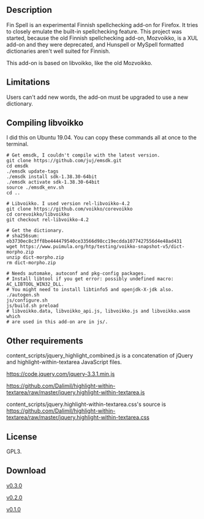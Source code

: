 ## Description

Fin Spell is an experimental Finnish spellchecking add-on for Firefox. It tries
to closely emulate the built-in spellchecking feature. This project was started,
because the old Finnish spellchecking add-on, Mozvoikko, is a XUL add-on and
they were deprecated, and Hunspell or MySpell formatted dictionaries aren't well
suited for Finnish.

This add-on is based on libvoikko, like the old Mozvoikko.

## Limitations

Users can't add new words, the add-on must be upgraded to use a new
dictionary.

## Compiling libvoikko

I did this on Ubuntu 19.04. You can copy these commands all at once to the
terminal.

```
# Get emsdk, I couldn't compile with the latest version.
git clone https://github.com/juj/emsdk.git
cd emsdk
./emsdk update-tags
./emsdk install sdk-1.38.30-64bit
./emsdk activate sdk-1.38.30-64bit
source ./emsdk_env.sh
cd ..

# Libvoikko. I used version rel-libvoikko-4.2
git clone https://github.com/voikko/corevoikko
cd corevoikko/libvoikko
git checkout rel-libvoikko-4.2 

# Get the dictionary.
# sha256sum: eb3730ec8c3ff8be444479540ce33566d98cc19ecdda1077427556d4e48ad431
wget https://www.puimula.org/htp/testing/voikko-snapshot-v5/dict-morpho.zip
unzip dict-morpho.zip
rm dict-morpho.zip

# Needs automake, autoconf and pkg-config packages.
# Install libtool if you get error: possibly undefined macro: AC_LIBTOOL_WIN32_DLL.
# You might need to install libtinfo5 and openjdk-X-jdk also.
./autogen.sh
js/configure.sh
js/build.sh preload
# libvoikko.data, libvoikko_api.js, libvoikko.js and libvoikko.wasm which
# are used in this add-on are in js/.
```

## Other requirements

content_scripts/jquery_highlight_combined.js is a concatenation of jQuery and
highlight-within-textarea JavaScript files.

https://code.jquery.com/jquery-3.3.1.min.js

https://github.com/Dalimil/highlight-within-textarea/raw/master/jquery.highlight-within-textarea.js

content_scripts/jquery.highlight-within-textarea.css's source is
https://github.com/Dalimil/highlight-within-textarea/raw/master/jquery.highlight-within-textarea.css

## License

GPL3.

## Download

[v0.3.0](https://github.com/fluks/fin-spell/releases/download/v0.3.0/fin_spell-0.3.0-fx.xpi)

[v0.2.0](https://github.com/fluks/fin-spell/releases/download/v0.2.0/fin_spell-0.2.0-fx.xpi)

[v0.1.0](https://github.com/fluks/fin-spell/releases/download/v0.1.0/fin_spell-0.1.0-fx.xpi)
